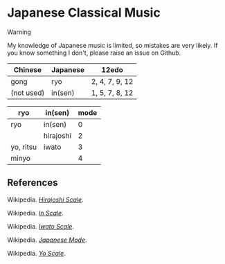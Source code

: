 # Japanese Classical Music

> [!warning]
> My knowledge of Japanese music is limited, so mistakes are very likely. If you know something I don't, please raise an issue on Github.

Chinese|Japanese|12edo|
|------|----|-----|
| gong  |ryo  | 2, 4, 7, 9, 12 |
|(not used) | in(sen)| 1, 5, 7, 8, 12   |

| ryo | in(sen) |mode|
|----|----|---|
| ryo |in(sen)| 0  |
|    |hirajoshi| 2|
| yo, ritsu |iwato|3|
| minyo |     |4|

## References
Wikipedia. *[Hirajoshi Scale](https://en.wikipedia.org/w/index.php?title=Hiraj%C5%8Dshi_scale&oldid=1220205549)*.

Wikipedia. *[In Scale](https://en.wikipedia.org/w/index.php?title=In_scale&oldid=1222250665)*.

Wikipedia. *[Iwato Scale](https://en.wikipedia.org/w/index.php?title=Iwato_scale&oldid=1059379646)*.

Wikipedia. *[Japanese Mode](https://en.wikipedia.org/w/index.php?title=Japanese_mode&oldid=1238061586)*.

Wikipedia. *[Yo Scale](https://en.wikipedia.org/w/index.php?title=Yo_scale&oldid=1221382314)*.
